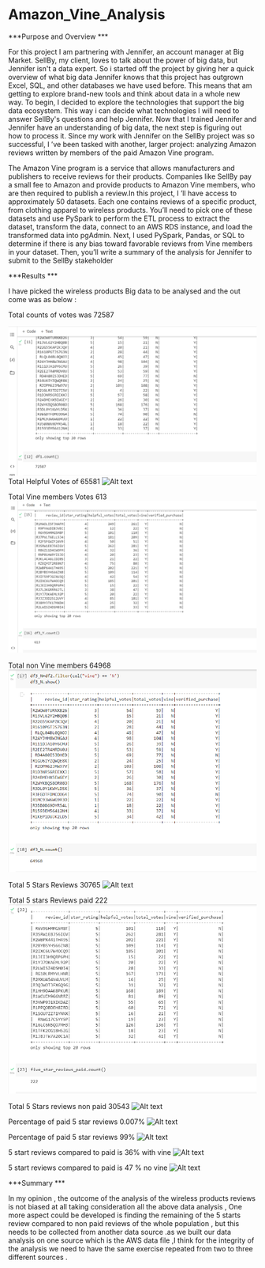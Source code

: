 # Amazon_Vine_Analysis
***Purpose and Overview ***

For this project I am partnering with Jennifer, an account manager at Big Market. SellBy, my client, loves to talk about the power of big data, but Jennifer isn't a data expert. So i started off the project by giving her a quick overview of what big data
Jennifer knows that this project has outgrown Excel, SQL, and other databases we have used before. This means that am getting to explore brand-new tools and think about data in a whole new way. To begin, I decided to explore the technologies that support the big data ecosystem. This way i can decide what technologies I  will need to answer SellBy's questions and help Jennifer.
Now that I trained Jennifer and Jennifer have an understanding of big data, the next step is figuring out how to process it. 
Since my work with Jennifer on the SellBy project was so successful, I ’ve been tasked with another, larger project: analyzing Amazon reviews written by members of the paid Amazon Vine program. 


The Amazon Vine program is a service that allows manufacturers and publishers to receive reviews for their products. Companies like SellBy pay a small fee to Amazon and provide products to Amazon Vine members, who are then required to publish a review.In this project, I ’ll have access to approximately 50 datasets. Each one contains reviews of a specific product, from clothing apparel to wireless products. You’ll need to pick one of these datasets and use PySpark to perform the ETL process to extract the dataset, transform the data, connect to an AWS RDS instance, and load the transformed data into pgAdmin. 
Next, I used  PySpark, Pandas, or SQL to determine if there is any bias toward favorable reviews from Vine members in your dataset. Then, you’ll write a summary of the analysis for Jennifer to submit to the SellBy stakeholder

***Results ***

I have picked the wireless products Big data to be analysed and the out come was as below  :


Total counts of votes was 72587

![Alt text](https://github.com/Marwan-Takrouri/Amazon_Vine_Analysis/blob/main/total%20reviews.png)
Total Helpful Votes of 65581
![Alt text]()

Total Vine members Votes 613
![Alt text](https://github.com/Marwan-Takrouri/Amazon_Vine_Analysis/blob/main/vine%20reviews.png)

Total non Vine members 64968
![Alt text](https://github.com/Marwan-Takrouri/Amazon_Vine_Analysis/blob/main/vine-no.png)

Total 5 Stars Reviews 30765
![Alt text]()

Total 5 stars Reviews paid 222
![Alt text](https://github.com/Marwan-Takrouri/Amazon_Vine_Analysis/blob/main/5%20stars%20paid.png)

Total 5 Stars reviews non paid 30543
![Alt text]()

Percentage of paid 5 star reviews 0.007%
![Alt text]()

Percentage of paid 5 star reviews 99%
![Alt text]()

5 start reviews compared to paid is 36% with vine 
![Alt text]()

5 start reviews compared to paid is 47 % no  vine 
![Alt text]()



***Summary ***

In my opinion , the outcome of the analysis of the wireless products reviews is not biased at all taking consideration all the above data analysis , 
One more aspect could be developed is finding the remaining of the 5 starts review compared to non paid reviews of the whole population , but this needs to be collected from another data source .as we built our data analysis on one source which is the AWS data file ,I think for the integrity of the analysis we need to have the same exercise repeated from two to three different sources .










